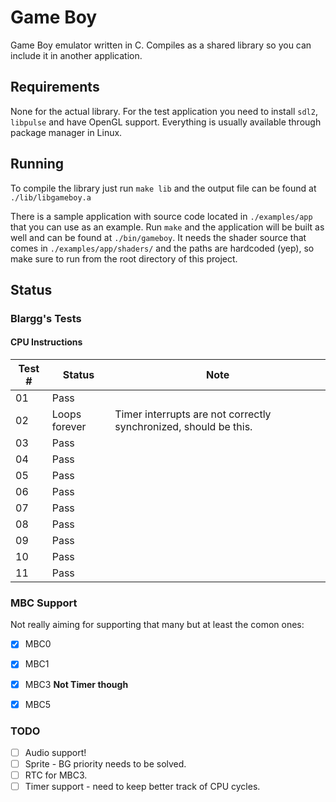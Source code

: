 # Game Boy

Game Boy emulator written in C. Compiles as a shared library so you can include it in another application.

## Requirements

None for the actual library. For the test application you need to install `sdl2`, `libpulse` and have OpenGL support. Everything is usually available through package manager in Linux.


## Running

To compile the library just run `make lib` and the output file can be found at `./lib/libgameboy.a`

There is a sample application with source code located in `./examples/app` that you can use as an example. Run `make` and the application will be built as well and can be found at `./bin/gameboy`. It needs the shader source that comes in `./examples/app/shaders/` and the paths are hardcoded (yep), so make sure to run from the root directory of this project.

## Status

### Blargg's Tests

#### CPU Instructions

| Test # | Status        | Note                               |
|--------|---------------|------------------------------------|
| 01     | Pass          |  |
| 02     | Loops forever | Timer interrupts are not correctly synchronized, should be this. |
| 03     | Pass          |  |
| 04     | Pass          |  |
| 05     | Pass          |  |
| 06     | Pass          |  |
| 07     | Pass          |  |
| 08     | Pass          |  |
| 09     | Pass          |  |
| 10     | Pass          |  |
| 11     | Pass          |  |


### MBC Support

Not really aiming for supporting that many but at least the comon ones:

* [x] MBC0
* [x] MBC1
* [x] MBC3 **Not Timer though**
* [x] MBC5


### TODO

* [ ] Audio support!
* [ ] Sprite - BG priority needs to be solved.
* [ ] RTC for MBC3.
* [ ] Timer support - need to keep better track of CPU cycles.
